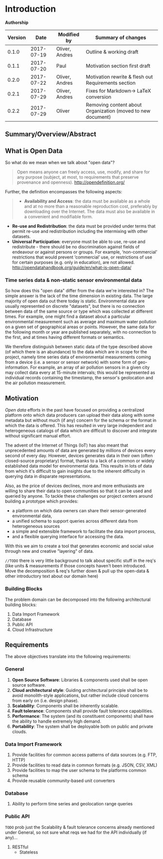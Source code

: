 # Introduction

**Authorship**

|Version|Date|Modified by|Summary of changes|
|-------|----|-----------|------------------|
| 0.1.0 | 2017-07-19 | Oliver, Andres | Outline & working draft |
| 0.1.1 | 2017-07-20 | Paul | Motivation section first draft |
| 0.2.0 | 2017-07-22 | Oliver, Andres | Motivation rewrite & flesh out Requirements section |
| 0.2.1 | 2017-07-29 | Oliver, Andres | Fixes for Markdown-> LaTeX conversion |
| 0.2.2 | 2017-07-29 | Oliver | Removing content about Organization (moved to new document) |


## Summary/Overview/Abstract


## What is Open Data

So what do we mean when we talk about "open data"?

> Open means anyone can freely access, use, modify, and share for any purpose (subject, at most, to requirements that preserve provenance and openness).
http://opendefinition.org/

Further, the definition encompasses the following aspects:

> * **Availability and Access**: the data must be available as a whole and at no more than a reasonable reproduction cost, preferably by downloading over the Internet. The data must also be available in a convenient and modifiable form.
* **Re-use and Redistribution**: the data must be provided under terms that permit re-use and redistribution including the intermixing with other datasets.
* **Universal Participation**: everyone must be able to use, re-use and redistribute - there should be no discrimination against fields of endeavour or against persons or groups. For example, ‘non-commercial’ restrictions that would prevent ‘commercial’ use, or restrictions of use for certain purposes (e.g. only in education), are not allowed.
http://opendatahandbook.org/guide/en/what-is-open-data/


### Time series data & non-static sensor environmental data

So how does this "open data" differ from the data we're interested in? The simple answer is the lack of the time dimension in existing data. The large majority of open data out there today is static. Environmental data are usually represented on discrete "datasets", but there is no connection between data of the same source or type which was collected at different times. For example, one might find a dataset about a particular environmental measurement such as average and maximum water pollution on a given set of geographical areas or points. However, the same data for the following month or year are published separately, with no connection to the first, and at times having different formats or semantics.

We therefore distinguish between static data of the type described above (of which there is an abundance) to the data which are in scope for the project, namely time series data of environmental measurements coming from a device (i.e. a sensor or sensor network) with some form of geo-information. For example, an array of air pollution sensors in a given city may collect data every at 15-minute intervals; this would be represented as individual records containing the timestamp, the sensor's geolocation and the air pollution measurement.


## Motivation

*Open data* efforts in the past have focused on providing a centralized platform onto which data producers can upload their data along with some metadata but without much (if any) concern for the schema or the format in which the data is offered. This has resulted in very large independent and heterogeneous catalogs of data which are difficult to discover and integrate without significant manual effort.

The advent of the Internet of Things (IoT) has also meant that unprecedented amounts of data are generated by millions of devices every second of every day. However, devices generates data in their own (often closed-source proprietary) format, thanks to a lack of a common or widely established data model for environmental data. This results in lots of data from which it's difficult to gain insights due to the inherent difficulty in querying data in disparate representations.

Also, as the price of devices declines, more and more enthusiasts are willing to share their data to open communities so that it can be used and queried by anyone. To tackle these challenges our project centers around building a prototype which provides:

* a platform on which data owners can share their sensor-generated environmental data,
* a unified schema to support queries across different data from heterogeneous sources
* a simple and extensible framework to facilitate the data import process,
* and a flexible querying interface for accessing the data.

With this we aim to create a tool that generates economic and social value through new and creative "layering" of data.

`//TODO` there is very little background to talk about specific stuff in the req's (like units & measurements if those concepts haven't been introduced. Move the decomposition & req's further down & pull up the open-data & other introductory text about our domain here)


### Building Blocks

The problem domain can be decomposed into the following architectural building blocks:

1. Data Import Framework
1. Database
1. Public API
1. Cloud Infrastructure


## Requirements

The above objectives translate into the following requirements:


### General

1. **Open Source Software**: Libraries & components used shall be open source software.
1. **Cloud architectural style**: Guiding architectural principle shall be to avoid monolith-style applications, but rather include cloud concerns from early on (i.e. design phase).
1. **Scalability**: Components shall be inherently scalable.
1. **Fault tolerance**: Components shall provide fault tolerance capabilities.
1. **Performance**: The system (and its constituent components) shall have the ability to handle extremely high demand.
1. **Portability**: The system shall be deployable both on public and private clouds.


### Data Import Framework

1. Provide facilities for common access patterns of data sources (e.g. FTP, HTTP)
1. Provide facilities to read data in common formats (e.g. JSON, CSV, XML)
1. Provide facilities to map the user schema to the platforms common schema
1. Provide reusable community-based unit converters


### Database

1. Ability to perform time series and geolocation range queries


### Public API

`TODO` prob just the Scalability & fault tolerance concerns already mentioned under General, so not sure what reqs we had for the API individually (if any)...

1. RESTful
    * Stateless

